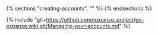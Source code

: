 {% sections "creating-accounts", "" %}
{% endsections %}

{% include "git+https://github.com/expanse-project/go-expanse.wiki.git/Managing-your-accounts.md" %}